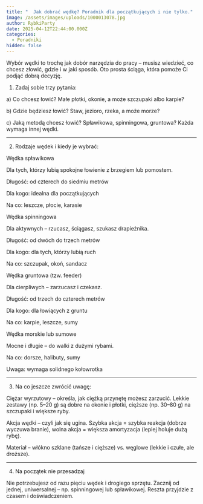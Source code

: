 ```yaml
---
title: "  Jak dobrać wędkę? Poradnik dla początkujących i nie tylko."
image: /assets/images/uploads/1000013078.jpg
author: RybkiParty
date: 2025-04-12T22:44:00.000Z
categories:
  - Poradniki
hidden: false
---
```

Wybór wędki to trochę jak dobór narzędzia do pracy – musisz wiedzieć, co chcesz złowić, gdzie i w jaki sposób. Oto prosta ściąga, która pomoże Ci podjąć dobrą decyzję.

1. Zadaj sobie trzy pytania:

a) Co chcesz łowić?
Małe płotki, okonie, a może szczupaki albo karpie?

b) Gdzie będziesz łowić?
Staw, jezioro, rzeka, a może morze?

c) Jaką metodą chcesz łowić?
Spławikowa, spinningowa, gruntowa? Każda wymaga innej wędki.


---

2. Rodzaje wędek i kiedy je wybrać:

Wędka spławikowa

Dla tych, którzy lubią spokojne łowienie z brzegiem lub pomostem.

Długość: od czterech do siedmiu metrów

Dla kogo: idealna dla początkujących

Na co: leszcze, płocie, karasie


Wędka spinningowa

Dla aktywnych – rzucasz, ściągasz, szukasz drapieżnika.

Długość: od dwóch do trzech metrów

Dla kogo: dla tych, którzy lubią ruch

Na co: szczupak, okoń, sandacz


Wędka gruntowa (tzw. feeder)

Dla cierpliwych – zarzucasz i czekasz.

Długość: od trzech do czterech metrów

Dla kogo: dla łowiących z gruntu

Na co: karpie, leszcze, sumy


Wędka morskie lub sumowe

Mocne i długie – do walki z dużymi rybami.

Na co: dorsze, halibuty, sumy

Uwaga: wymaga solidnego kołowrotka



---

3. Na co jeszcze zwrócić uwagę:

Ciężar wyrzutowy – określa, jak ciężką przynętę możesz zarzucić. Lekkie zestawy (np. 5–20 g) są dobre na okonie i płotki, cięższe (np. 30–80 g) na szczupaki i większe ryby.

Akcja wędki – czyli jak się ugina. Szybka akcja = szybka reakcja (dobrze wyczuwa branie), wolna akcja = większa amortyzacja (lepiej holuje dużą rybę).

Materiał – włókno szklane (tańsze i cięższe) vs. węglowe (lekkie i czułe, ale droższe).



---

4. Na początek nie przesadzaj

Nie potrzebujesz od razu pięciu wędek i drogiego sprzętu. Zacznij od jednej, uniwersalnej – np. spinningowej lub spławikowej. Reszta przyjdzie z czasem i doświadczeniem.

